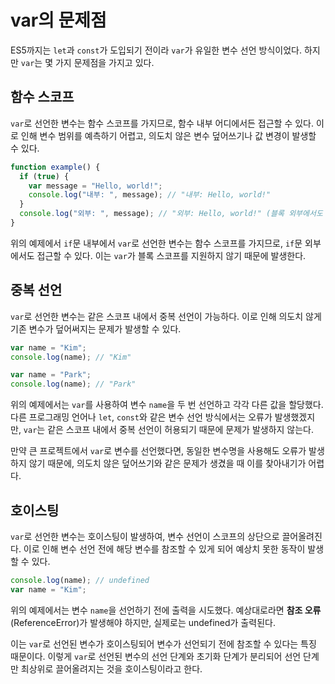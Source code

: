 # var의 문제점

ES5까지는 `let`과 `const`가 도입되기 전이라 `var`가 유일한 변수 선언 방식이었다. 하지만 `var`는 몇 가지 문제점을 가지고 있다.

## 함수 스코프

`var`로 선언한 변수는 함수 스코프를 가지므로, 함수 내부 어디에서든 접근할 수 있다. 이로 인해 변수 범위를 예측하기 어렵고, 의도치 않은 변수 덮어쓰기나 값 변경이 발생할 수 있다.

```js
function example() {
  if (true) {
    var message = "Hello, world!";
    console.log("내부: ", message); // "내부: Hello, world!"
  }
  console.log("외부: ", message); // "외부: Hello, world!" (블록 외부에서도 접근 가능)
}
```

위의 예제에서 `if`문 내부에서 `var`로 선언한 변수는 함수 스코프를 가지므로, `if`문 외부에서도 접근할 수 있다. 이는 `var`가 블록 스코프를 지원하지 않기 때문에 발생한다.

## 중복 선언

`var`로 선언한 변수는 같은 스코프 내에서 중복 선언이 가능하다. 이로 인해 의도치 않게 기존 변수가 덮어써지는 문제가 발생할 수 있다.

```js
var name = "Kim";
console.log(name); // "Kim"

var name = "Park";
console.log(name); // "Park"
```

위의 예제에서는 `var`를 사용하여 변수 `name`을 두 번 선언하고 각각 다른 값을 할당했다. 다른 프로그래밍 언어나 `let`, `const`와 같은 변수 선언 방식에서는 오류가 발생했겠지만, `var`는 같은 스코프 내에서 중복 선언이 허용되기 때문에 문제가 발생하지 않는다.

만약 큰 프로젝트에서 `var`로 변수를 선언했다면, 동일한 변수명을 사용해도 오류가 발생하지 않기 때문에, 의도치 않은 덮어쓰기와 같은 문제가 생겼을 때 이를 찾아내기가 어렵다.

## 호이스팅

`var`로 선언한 변수는 호이스팅이 발생하여, 변수 선언이 스코프의 상단으로 끌어올려진다. 이로 인해 변수 선언 전에 해당 변수를 참조할 수 있게 되어 예상치 못한 동작이 발생할 수 있다.

```js
console.log(name); // undefined
var name = "Kim";
```

위의 예제에서는 변수 `name`을 선언하기 전에 출력을 시도했다. 예상대로라면 **참조 오류**(ReferenceError)가 발생해야 하지만, 실제로는 undefined가 출력된다.

이는 `var`로 선언된 변수가 호이스팅되어 변수가 선언되기 전에 참조할 수 있다는 특징 때문이다. 이렇게 `var`로 선언된 변수의 선언 단계와 초기화 단계가 분리되어 선언 단계만 최상위로 끌어올려지는 것을 호이스팅이라고 한다.
